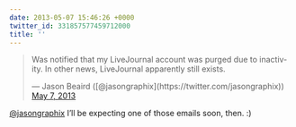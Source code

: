 ```yaml
---
date: 2013-05-07 15:46:26 +0000
twitter_id: 331857577459712000
title: ''
---
```


<blockquote class="twitter-tweet"><p lang="en" dir="ltr">Was notified that my LiveJournal account was purged due to inactivity. In other news, LiveJournal apparently still exists.</p>&mdash; Jason Beaird ([@jasongraphix](https://twitter.com/jasongraphix)) <a href="https://twitter.com/jasongraphix/status/331828821131153408?ref_src=twsrc%5Etfw">May 7, 2013</a></blockquote>
<script async src="https://platform.twitter.com/widgets.js" charset="utf-8"></script>

[@jasongraphix](https://twitter.com/jasongraphix) I’ll be expecting one of those emails soon, then. :)
